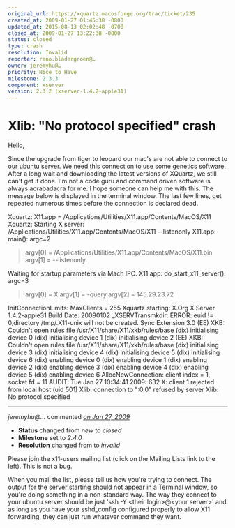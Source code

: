 ```yaml
---
original_url: https://xquartz.macosforge.org/trac/ticket/235
created_at: 2009-01-27 01:45:38 -0800
updated_at: 2015-08-13 02:02:48 -0700
closed_at: 2009-01-27 13:22:38 -0800
status: closed
type: crash
resolution: Invalid
reporter: reno.bladergroen@…
owner: jeremyhu@…
priority: Nice to Have
milestone: 2.3.3
component: xserver
version: 2.3.2 (xserver-1.4.2-apple31)
---
```


Xlib: "No protocol specified" crash
===================================


Hello,

Since the upgrade from tiger to leopard our mac's are not able to connect to our ubuntu server. We need this connection to use some genetics software.
After a long wait and downloading the latest versions of XQuartz, we still can't get it done. I'm not a code guru and command driven software is always acrabadacra for me.
I hope someone can help me with this.
The message below is displayed in the terminal window. The last few lines, get repeated numerous times before the connection is declared dead.

Xquartz: X11.app = /Applications/Utilities/X11.app/Contents/MacOS/X11
Xquartz: Starting X server: /Applications/Utilities/X11.app/Contents/MacOS/X11 --listenonly
X11.app: main(): argc=2

> argv\[0\] = /Applications/Utilities/X11.app/Contents/MacOS/X11.bin
> argv\[1\] = --listenonly

Waiting for startup parameters via Mach IPC.
X11.app: do\_start\_x11\_server(): argc=3

> argv\[0\] = X
> argv\[1\] = -query
> argv\[2\] = 145.29.23.72

InitConnectionLimits: MaxClients = 255
Xquartz starting:
X.Org X Server 1.4.2-apple31
Build Date: 20090102
\_XSERVTransmkdir: ERROR: euid != 0,directory /tmp/.X11-unix will not be created.
Sync Extension 3.0
(EE) XKB: Couldn't open rules file /usr/X11/share/X11/xkb/rules/base
(dix) initialising device 0
(dix) initialising device 1
(dix) initialising device 2
(EE) XKB: Couldn't open rules file /usr/X11/share/X11/xkb/rules/base
(dix) initialising device 3
(dix) initialising device 4
(dix) initialising device 5
(dix) initialising device 6
(dix) enabling device 0
(dix) enabling device 1
(dix) enabling device 2
(dix) enabling device 3
(dix) enabling device 4
(dix) enabling device 5
(dix) enabling device 6
AllocNewConnection: client index = 1, socket fd = 11
AUDIT: Tue Jan 27 10:34:41 2009: 632 X: client 1 rejected from local host (uid 501)
Xlib: connection to ":0.0" refused by server
Xlib: No protocol specified



---

*jeremyhu@…* commented *[on Jan 27, 2009](https://xquartz.macosforge.org/trac/ticket/235#comment:1 "January 27, 2009 at 1:22 PM PST")*

-   **Status** changed from *new* to *closed*
-   **Milestone** set to *2.4.0*
-   **Resolution** changed from to *invalid*

Please join the x11-users mailing list (click on the Mailing Lists link to the left). This is not a bug.

When you mail the list, please tell us how you're trying to connect. The output for the server starting should not appear in a Terminal window, so you're doing something in a non-standard way. The way they connect to your ubuntu server should be just 'ssh -Y &lt;their login&gt;@&lt;your server&gt;' and as long as you have your sshd\_config configured properly to allow X11 forwarding, they can just run whatever command they want.



